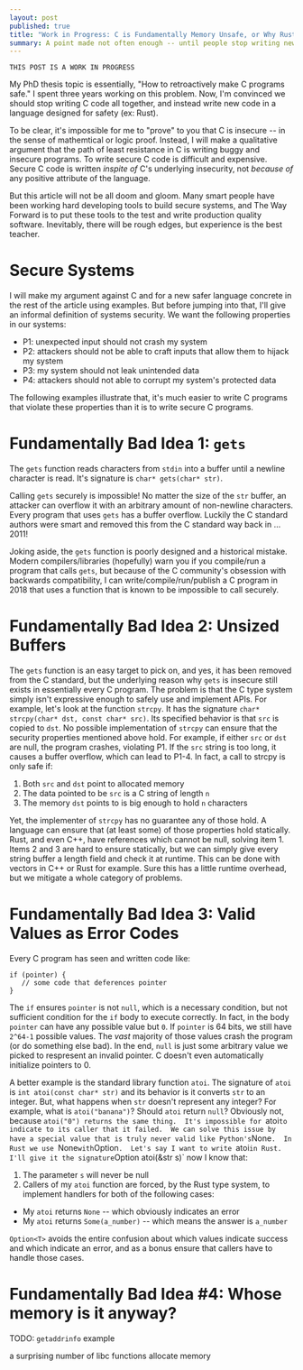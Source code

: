 ```yaml
---
layout: post
published: true
title: "Work in Progress: C is Fundamentally Memory Unsafe, or Why Rust Matters"
summary: A point made not often enough -- until people stop writing new C code
---
```


```
THIS POST IS A WORK IN PROGRESS
```

My PhD thesis topic is essentially, "How to retroactively make C programs safe."  I spent three years working on this problem.  Now, I'm convinced we should stop writing C code all together, and instead write new code in a language designed for safety (ex: Rust).

To be clear, it's impossible for me to "prove" to you that C is insecure -- in the sense of mathemtical or logic proof.  Instead, I will make a qualitative argument that the path of least resistance in C is writing buggy and insecure programs.  To write secure C code is difficult and expensive.  Secure C code is written *inspite of* C's underlying insecurity, not *because of* any positive attribute of the language.

But this article will not be all doom and gloom.  Many smart people have been working hard developing tools to build secure systems, and The Way Forward is to put these tools to the test and write production quality software.  Inevitably, there will be rough edges, but experience is the best teacher.

# Secure Systems

I will make my argument against C and for a new safer language concrete in the rest of the article using examples.  But before jumping into that, I'll give an informal definition of systems security.  We want the following properties in our systems:

* P1: unexpected input should not crash my system
* P2: attackers should not be able to craft inputs that allow them to hijack my system
* P3: my system should not leak unintended data
* P4: attackers should not able to corrupt my system's protected data

The following examples illustrate that, it's much easier to write C programs that violate these properties than it is to write secure C programs.

# Fundamentally Bad Idea 1: `gets`

The `gets` function reads characters from `stdin` into a buffer until a newline character is read.  It's signature is `char* gets(char* str)`.

Calling `gets` securely is impossible!  No matter the size of the `str` buffer, an attacker can overflow it with an arbitrary amount of non-newline characters.  Every program that uses `gets` has a buffer overflow.  Luckily the C standard authors were smart and removed this from the C standard way back in ... 2011!

Joking aside, the `gets` function is poorly designed and a historical mistake.  Modern compilers/libraries (hopefully) warn you if you compile/run a program that calls `gets`, but because of the C community's obsession with backwards compatibility, I can write/compile/run/publish a C program in 2018 that uses a function that is known to be impossible to call securely.

# Fundamentally Bad Idea 2: Unsized Buffers

The `gets` function is an easy target to pick on, and yes, it has been removed from the C standard, but the underlying reason why `gets` is insecure still exists in essentially every C program.  The problem is that the C type system simply isn't expressive enough to safely use and implement APIs.  For example, let's look at the function `strcpy`.  It has the signature `char* strcpy(char* dst, const char* src)`.  Its specified behavior is that `src` is copied to `dst`.  No possible implementation of `strcpy` can ensure that the security properties mentioned above hold.  For example, if either `src` or `dst` are null, the program crashes, violating P1.  If the `src` string is too long, it causes a buffer overflow, which can lead to P1-4.  In fact, a call to strcpy is only safe if:

1. Both `src` and `dst` point to allocated memory
2. The data pointed to be `src` is a C string of length `n`
3. The memory `dst` points to is big enough to hold `n` characters

Yet, the implementer of `strcpy` has no guarantee any of those hold.  A language can ensure that (at least some) of those properties hold statically.  Rust, and even C++, have references which cannot be null, solving item 1.  Items 2 and 3 are hard to ensure statically, but we can simply give every string buffer a length field and check it at runtime.  This can be done with vectors in C++ or Rust for example.  Sure this has a little runtime overhead, but we mitigate a whole category of problems.

# Fundamentally Bad Idea 3: Valid Values as Error Codes

Every C program has seen and written code like:

```
if (pointer) {
   // some code that deferences pointer
}
```

The `if` ensures `pointer` is not `null`, which is a necessary condition, but not sufficient condition for the `if` body to execute correctly.  In fact, in the body `pointer` can have any possible value but `0`.  If `pointer` is 64 bits, we still have `2^64-1` possible values.  The *vast* majority of those values crash the program (or do something else bad).  In the end, `null` is just some arbitrary value we picked to respresent an invalid pointer.  C doesn't even automatically initialize pointers to 0.

A better example is the standard library function `atoi`.  The signature of `atoi` is `int atoi(const char* str)` and its behavior is it converts `str` to an integer.  But, what happens when `str` doesn't represent any integer?  For example, what is `atoi("banana")`?   Should `atoi` return `null`?  Obviously not, because `atoi("0") returns the same thing.  It's impossible for `atoi` to indicate to its caller that it failed.  We can solve this issue by have a special value that is truly never valid like Python's `None`.  In Rust we use `None` with `Option<T>`.  Let's say I want to write `atoi` in Rust.  I'll give it the signature `Option<int> atoi(&str s)` now I know that:

1. The parameter `s` will never be null
2. Callers of my `atoi` function are forced, by the Rust type system, to implement handlers for both of the following cases: 
  - My `atoi` returns `None` -- which obviously indicates an error
  - My `atoi` returns `Some(a_number)` -- which means the answer is `a_number`

`Option<T>` avoids the entire confusion about which values indicate success and which indicate an error, and as a bonus ensure that callers have to handle those cases.

# Fundamentally Bad Idea #4: Whose memory is it anyway?

TODO: `getaddrinfo` example

a surprising number of libc functions allocate memory